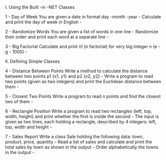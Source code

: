 I.	Using the Built -in  -NET Classes

1 -	Day of Week
You are given a date in format day -month -year - Calculate and print the day of week in English -

2 -	Randomize Words
You are given a list of words in one line - Randomize their order and print each word at a separate line -

3 -	Big Factorial
Calculate and print n! (n factorial) for very big integer n (e -g - 1000) -

II.	Defining Simple Classes

4 -	Distance Between Points
Write a method to calculate the distance between two points p1 {x1, y1} and p2 {x2, y2} - Write a program to read two points (given as two integers) and print the Euclidean distance between them -

5 -	Closest Two Points
Write a program to read n points and find the closest two of them -

6 -	Rectangle Position
Write a program to read two rectangles {left, top, width, height} and print whether the first is inside the second -
The input is given as two lines, each holding a rectangle, described by 4 integers: left, top, width and height -

7 -	Sales Report
Write a class Sale holding the following data: town, product, price, quantity - Read a list of sales and calculate and print the total sales by town as shown in the output - Order alphabetically the towns in the output -
